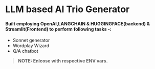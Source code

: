 # LLM based AI Trio Generator
#### Built employing OpenAI,LANGCHAIN & HUGGINGFACE(backend) & Streamlit(Frontend) to perform following tasks -:
  -  Sonnet generator
  -   Wordplay Wizard
  -   Q/A chatbot
>   **NOTE: Enlcose with respective ENV vars.**

